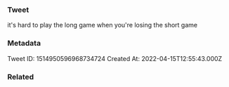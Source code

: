 ### Tweet
it's hard to play the long game when you're losing the short game

### Metadata
Tweet ID: 1514950596968734724
Created At: 2022-04-15T12:55:43.000Z

### Related

